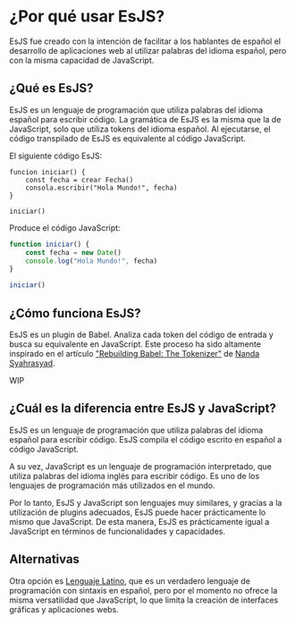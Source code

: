 # ¿Por qué usar EsJS?

EsJS fue creado con la intención de facilitar a los hablantes de español el desarrollo de aplicaciones web al utilizar palabras del idioma español, pero con la misma capacidad de JavaScript.

## ¿Qué es EsJS?

EsJS es un lenguaje de programación que utiliza palabras del idioma español para escribir código. La gramática de EsJS es la misma que la de JavaScript, solo que utiliza tokens del idioma español. Al ejecutarse, el código transpilado de EsJS es equivalente al código JavaScript.

El siguiente código EsJS:

```esjs
funcion iniciar() {
    const fecha = crear Fecha()
    consola.escribir("Hola Mundo!", fecha)
}

iniciar()
```

Produce el código JavaScript:

```js
function iniciar() {
    const fecha = new Date()
    console.log("Hola Mundo!", fecha)
}

iniciar()
```

## ¿Cómo funciona EsJS?

EsJS es un plugin de Babel. Analiza cada token del código de entrada y busca su equivalente en JavaScript. Este proceso ha sido altamente inspirado en el artículo ["Rebuilding Babel: The Tokenizer"](https://www.nan.fyi/tokenizer) de [Nanda Syahrasyad](https://www.nan.fyi/).

WIP

## ¿Cuál es la diferencia entre EsJS y JavaScript?

EsJS es un lenguaje de programación que utiliza palabras del idioma español para escribir código. EsJS compila el código escrito en español a código JavaScript.

A su vez, JavaScript es un lenguaje de programación interpretado, que utiliza palabras del idioma inglés para escribir código. Es uno de los lenguajes de programación más utilizados en el mundo.

Por lo tanto, EsJS y JavaScript son lenguajes muy similares, y gracias a la utilización de plugins adecuados, EsJS puede hacer prácticamente lo mismo que JavaScript. De esta manera, EsJS es prácticamente igual a JavaScript en términos de funcionalidades y capacidades.


## Alternativas

Otra opción es [Lenguaje Latino](https://www.lenguajelatino.org/), que es un verdadero lenguaje de programación con sintaxis en español, pero por el momento no ofrece la misma versatilidad que JavaScript, lo que limita la creación de interfaces gráficas y aplicaciones webs.
